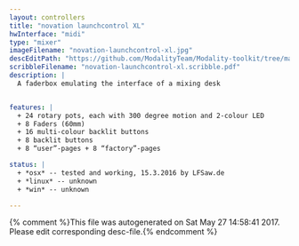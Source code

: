```yaml
---
layout: controllers
title: "novation launchcontrol XL"
hwInterface: "midi"
type: "mixer"
imageFilename: "novation-launchcontrol-xl.jpg"
descEditPath: "https://github.com/ModalityTeam/Modality-toolkit/tree/master/Modality/MKtlDescriptions//novation-launchcontrol-xl.desc.scd"
scribbleFilename: "novation-launchcontrol-xl.scribble.pdf"
description: |
  A faderbox emulating the interface of a mixing desk


features: |
  + 24 rotary pots, each with 300 degree motion and 2-colour LED
  + 8 Faders (60mm)
  + 16 multi-colour backlit buttons
  + 8 backlit buttons
  + 8 “user”-pages + 8 “factory”-pages

status: |
  + *osx* -- tested and working, 15.3.2016 by LFSaw.de
  + *linux* -- unknown
  + *win* -- unknown

---
```

{% comment %}This file was autogenerated on Sat May 27 14:58:41 2017. Please edit corresponding desc-file.{% endcomment %}